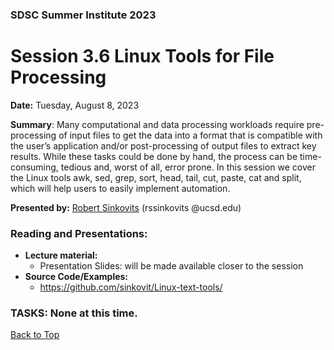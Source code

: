 ### SDSC Summer Institute 2023
# Session 3.6 Linux Tools for File Processing

**Date:** Tuesday, August 8, 2023

**Summary**: Many computational and data processing workloads require pre-processing of input files to get the data into a format that is compatible with the user’s application and/or post-processing of output files to extract key results. While these tasks could be done by hand, the process can be time-consuming, tedious and, worst of all, error prone. In this session we cover the Linux tools awk, sed, grep, sort, head, tail, cut, paste, cat and split, which will help users to easily implement automation.

**Presented by:** [Robert Sinkovits](https://www.sdsc.edu/research/researcher_spotlight/sinkovits_robert.html) (rssinkovits @ucsd.edu) 

### Reading and Presentations:
* **Lecture material:**
   * Presentation Slides: will be made available closer to the session
* **Source Code/Examples:**
  * https://github.com/sinkovit/Linux-text-tools/

### TASKS: None at this time.

[Back to Top](#top)

